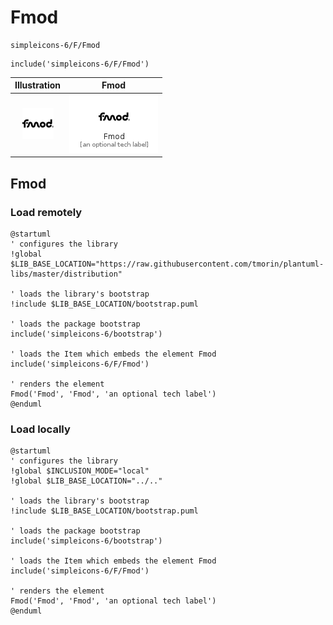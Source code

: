 # Fmod


```text
simpleicons-6/F/Fmod
```

```text
include('simpleicons-6/F/Fmod')
```



| Illustration | Fmod |
| :---: | :---: |
| ![illustration for Illustration](../../simpleicons-6/F/Fmod.png) | ![illustration for Fmod](../../simpleicons-6/F/Fmod.Local.png) |




## Fmod

### Load remotely
```plantuml
@startuml
' configures the library
!global $LIB_BASE_LOCATION="https://raw.githubusercontent.com/tmorin/plantuml-libs/master/distribution"

' loads the library's bootstrap
!include $LIB_BASE_LOCATION/bootstrap.puml

' loads the package bootstrap
include('simpleicons-6/bootstrap')

' loads the Item which embeds the element Fmod
include('simpleicons-6/F/Fmod')

' renders the element
Fmod('Fmod', 'Fmod', 'an optional tech label')
@enduml
```

### Load locally
```plantuml
@startuml
' configures the library
!global $INCLUSION_MODE="local"
!global $LIB_BASE_LOCATION="../.."

' loads the library's bootstrap
!include $LIB_BASE_LOCATION/bootstrap.puml

' loads the package bootstrap
include('simpleicons-6/bootstrap')

' loads the Item which embeds the element Fmod
include('simpleicons-6/F/Fmod')

' renders the element
Fmod('Fmod', 'Fmod', 'an optional tech label')
@enduml
```

